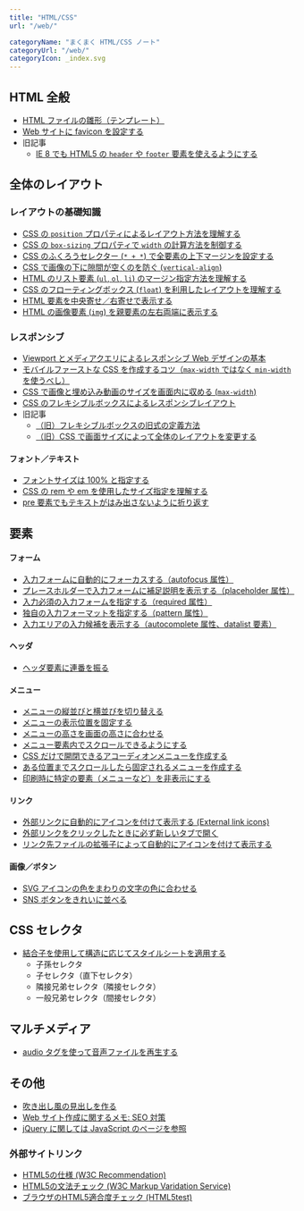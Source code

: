 ```yaml
---
title: "HTML/CSS"
url: "/web/"

categoryName: "まくまく HTML/CSS ノート"
categoryUrl: "/web/"
categoryIcon: _index.svg
---
```


HTML 全般
----
* [HTML ファイルの雛形（テンプレート）](/p/jjk3jqs/)
* [Web サイトに favicon を設定する](/p/bdox8hr/)
* 旧記事
  * [IE 8 でも HTML5 の `header` や `footer` 要素を使えるようにする](/p/qcvotb4/)


全体のレイアウト
----

### レイアウトの基礎知識
* [CSS の `position` プロパティによるレイアウト方法を理解する](/p/3dtq7o5/)
* [CSS の `box-sizing` プロパティで `width` の計算方法を制御する](/p/fprd6w4/)
* [CSS のふくろうセレクター (`* + *`) で全要素の上下マージンを設定する](/p/vqran9d/)
* [CSS で画像の下に隙間が空くのを防ぐ (`vertical-align`)](/p/bz3ga84/)
* [HTML のリスト要素 (`ul`, `ol`, `li`) のマージン指定方法を理解する](/p/sw5kgj2/)
* [CSS のフローティングボックス (`float`) を利用したレイアウトを理解する](/p/prbp2g2/)
* [HTML 要素を中央寄せ／右寄せで表示する](/p/7pi429n/)
* [HTML の画像要素 (`img`) を親要素の左右両端に表示する](/p/usqqvps/)

### レスポンシブ
* [Viewport とメディアクエリによるレスポンシブ Web デザインの基本](/p/ta2kimu/)
* [モバイルファーストな CSS を作成するコツ（`max-width` ではなく `min-width` を使うべし）](/p/7vwoyht/)
* [CSS で画像と埋め込み動画のサイズを画面内に収める (`max-width`)](/p/3tip9yp/)
* [CSS のフレキシブルボックスによるレスポンシブレイアウト](/p/tq3zi5j/)
* 旧記事
  * [（旧）フレキシブルボックスの旧式の定義方法](/p/uu32hpo/)
  * [（旧）CSS で画面サイズによって全体のレイアウトを変更する](/p/v5dcz6f/)

#### フォント／テキスト
* [フォントサイズは 100% と指定する](font/font-size.html)
* [CSS の rem や em を使用したサイズ指定を理解する](/p/hbh4dwr/)
* [pre 要素でもテキストがはみ出さないように折り返す](text/pre-wrap.html)


要素
----

#### フォーム
* [入力フォームに自動的にフォーカスする（autofocus 属性）](form/autofocus.html)
* [プレースホルダーで入力フォームに補足説明を表示する（placeholder 属性）](form/placeholder.html)
* [入力必須の入力フォームを指定する（required 属性）](form/required.html)
* [独自の入力フォーマットを指定する（pattern 属性）](form/pattern.html)
* [入力エリアの入力候補を表示する（autocomplete 属性、datalist 要素）](form/autocomplete.html)

#### ヘッダ
* [ヘッダ要素に連番を振る](number-header.html)

#### メニュー
* [メニューの縦並びと横並びを切り替える](menu/vertical-and-horizontal.html)
* [メニューの表示位置を固定する](menu/position-fixed-menu.html)
* [メニューの高さを画面の高さに合わせる](menu/full-height-menu.html)
* [メニュー要素内でスクロールできるようにする](menu/scroll-menu.html)
* [CSS だけで開閉できるアコーディオンメニューを作成する](menu/accordion.html)
* [ある位置までスクロールしたら固定されるメニューを作成する](menu/scroll-and-fix.html)
* [印刷時に特定の要素（メニューなど）を非表示にする](menu/hide-in-print.html)

#### リンク
* [外部リンクに自動的にアイコンを付けて表示する (External link icons)](selector/add-icon-to-link.html)
* [外部リンクをクリックしたときに必ず新しいタブで開く](link/open-new-tab.html)
* [リンク先ファイルの拡張子によって自動的にアイコンを付けて表示する](link/extension-icons.html)

#### 画像／ボタン
* [SVG アイコンの色をまわりの文字の色に合わせる](image/svg-color.html)
* [SNS ボタンをきれいに並べる](button/sns-buttons.html)


CSS セレクタ
----
* [結合子を使用して構造に応じてスタイルシートを適用する](selector/combinator.html)
    * 子孫セレクタ
    * 子セレクタ（直下セレクタ）
    * 隣接兄弟セレクタ（隣接セレクタ）
    * 一般兄弟セレクタ（間接セレクタ）


マルチメディア
----
* [audio タグを使って音声ファイルを再生する](media/audio.html)


その他
----
* [吹き出し風の見出しを作る](sample/balloon.html)
* [Web サイト作成に関するメモ: SEO 対策](seo.html)
* [jQuery に関しては JavaScript のページを参照](../js/)


### 外部サイトリンク
* [HTML5の仕様 (W3C Recommendation)](https://www.w3.org/TR/html5/)
* [HTML5の文法チェック (W3C Markup Varidation Service)](https://validator.w3.org/)
* [ブラウザのHTML5適合度チェック (HTML5test)](https://html5test.com/)


